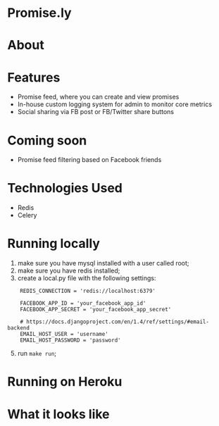 # Promise.ly

# About

# Features
* Promise feed, where you can create and view promises
* In-house custom logging system for admin to monitor core metrics
* Social sharing via FB post or FB/Twitter share buttons

# Coming soon
* Promise feed filtering based on Facebook friends

# Technologies Used
* Redis
* Celery

# Running locally

1. make sure you have mysql installed with a user called root;
2. make sure you have redis installed;
4. create a local.py file with the following settings:
```
    REDIS_CONNECTION = 'redis://localhost:6379'

    FACEBOOK_APP_ID = 'your_facebook_app_id'
    FACEBOOK_APP_SECRET = 'your_facebook_app_secret'

    # https://docs.djangoproject.com/en/1.4/ref/settings/#email-backend
    EMAIL_HOST_USER = 'username'
    EMAIL_HOST_PASSWORD = 'password'
```
5. run `make run`;

# Running on Heroku

# What it looks like
